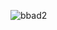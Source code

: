 ![bbad2](https://user-images.githubusercontent.com/81515422/138597142-7009ec9f-912d-4eef-805b-0aef8146fa79.gif)
